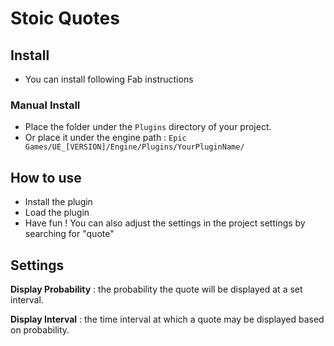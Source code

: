 # Stoic Quotes
## Install 

- You can install following Fab instructions

### Manual Install 
- Place the folder under the `Plugins` directory of your project.
- Or place it under the engine path : `Epic Games/UE_[VERSION]/Engine/Plugins/YourPluginName/`
## How to use 

- Install the plugin
- Load the plugin
- Have fun ! You can also adjust the settings in the project settings by searching for "quote"

## Settings 

**Display Probability** : the probability the quote will be displayed at a set interval.

**Display Interval** :  the time interval at which a quote may be displayed based on probability. 
